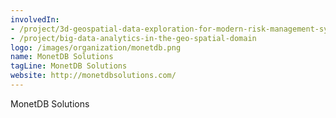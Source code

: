 ```yaml
---
involvedIn:
- /project/3d-geospatial-data-exploration-for-modern-risk-management-systems
- /project/big-data-analytics-in-the-geo-spatial-domain
logo: /images/organization/monetdb.png
name: MonetDB Solutions
tagLine: MonetDB Solutions
website: http://monetdbsolutions.com/
---
```

MonetDB Solutions
